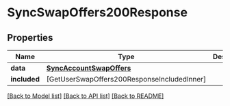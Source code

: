# SyncSwapOffers200Response

## Properties
Name | Type | Description | Notes
------------ | ------------- | ------------- | -------------
**data** | [**SyncAccountSwapOffers**](SyncAccountSwapOffers.md) |  | 
**included** | [GetUserSwapOffers200ResponseIncludedInner] |  | 

[[Back to Model list]](../README.md#documentation-for-models) [[Back to API list]](../README.md#documentation-for-api-endpoints) [[Back to README]](../README.md)


